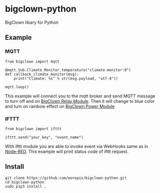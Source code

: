 # bigclown-python
BigClown libary for Python

## Example

### MQTT

```
from bigclown import mqtt

@mqtt.Sub.Climate_Monitor.temperature("climate-monitor:0")
def callback_climate_monitor(msg):
    print("Climate: %s" % str(msg.payload, "utf-8"))

mqtt.loop()
```

This example will connect you to the mqtt broker and send MQTT message to turn off and on [BigClown Relay Module](https://shop.bigclown.com/relay-module/). Then it will change to blue color and turn on rainbow effect on [BigClown Power Module](https://shop.bigclown.com/power-module/)

### IFTTT
```
from bigclown import ifttt

ifttt.send("your_key", "event_name")

```

With ifttt module you are able to invoke event via WebHooks same as in [Node-RED](https://www.bigclown.com/doc/projects/radio-push-button/). This example will print status code of ifttt request.

## Install

```
git clone https://github.com/worepix/bigclown-python.git
cd bigclown-python
sudo pip3 install .
```
